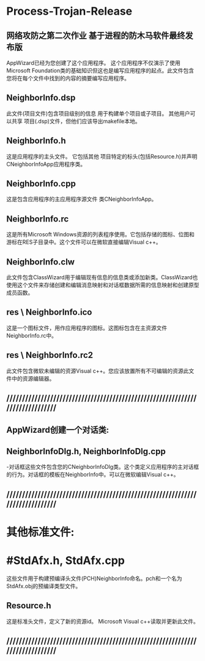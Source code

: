 # Process-Trojan-Release
## 网络攻防之第二次作业 基于进程的防木马软件最终发布版
AppWizard已经为您创建了这个应用程序。
这个应用程序不仅演示了使用Microsoft Foundation类的基础知识但这也是编写应用程序的起点。此文件包含您将在每个文件中找到的内容的摘要编写应用程序。
## NeighborInfo.dsp
此文件(项目文件)包含项目级别的信息
用于构建单个项目或子项目。
其他用户可以共享
项目(.dsp)文件，但他们应该导出makefile本地。
## NeighborInfo.h
这是应用程序的主头文件。
它包括其他
项目特定的标头(包括Resource.h)并声明
CNeighborInfoApp应用程序类。
## NeighborInfo.cpp
这是包含应用程序的主应用程序源文件
类CNeighborInfoApp。
## NeighborInfo.rc
这是所有Microsoft Windows资源的列表程序使用。它包括存储的图标、位图和游标在RES子目录中。这个文件可以在微软直接编辑Visual c++。
## NeighborInfo.clw
此文件包含ClassWizard用于编辑现有信息的信息类或添加新类。ClassWizard也使用这个文件来存储创建和编辑消息映射和对话框数据所需的信息映射和创建原型成员函数。
## res \ NeighborInfo.ico
这是一个图标文件，用作应用程序的图标。这图标包含在主资源文件NeighborInfo.rc中。
## res \ NeighborInfo.rc2
此文件包含微软未编辑的资源Visual c++。您应该放置所有不可编辑的资源此文件中的资源编辑器。
## /////////////////////////////////////////////////////////////////////////////
## AppWizard创建一个对话类:
## NeighborInfoDlg.h, NeighborInfoDlg.cpp
-对话框这些文件包含您的CNeighborInfoDlg类。这个类定义应用程序的主对话框的行为。对话框的模板在NeighborInfo中。可以在微软编辑Visual c++。
## /////////////////////////////////////////////////////////////////////////////
# 其他标准文件:
# #StdAfx.h, StdAfx.cpp
这些文件用于构建预编译头文件(PCH)NeighborInfo命名。pch和一个名为StdAfx.obj的预编译类型文件。
## Resource.h
这是标准头文件，定义了新的资源id。
Microsoft Visual c++读取并更新此文件。
## /////////////////////////////////////////////////////////////////////////////
